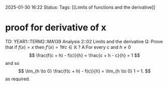 2025-01-30 16:22
Status: 
Tags: [[Limits of functions and the derivative]]
# proof for derivative of x

TD: YEAR1::TERM2::MA139 Analysis 2::02 Limits and the derivative
Q: Prove that if $f(x)=x$ then $f'(x)=1 \forall c \in \mathbb{R}$
?
A:For every $c$ and $h \neq 0$  
$$
\frac{f(c + h) - f(c)}{h} = \frac{c + h - c}{h} = 1
$$
and so  
$$
\lim_{h \to 0} \frac{f(c + h) - f(c)}{h} = \lim_{h \to 0} 1 = 1.
$$
as required.
<!--ID: 1738254241159-->
